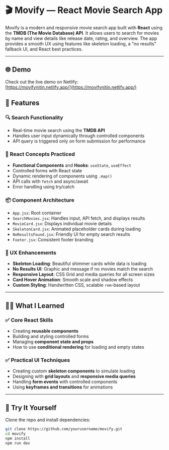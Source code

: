 # 🎬 Movify — React Movie Search App

Movify is a modern and responsive movie search app built with **React** using the **TMDB (The Movie Database) API**. It allows users to search for movies by name and view details like release date, rating, and overview. The app provides a smooth UX using features like skeleton loading, a "no results" fallback UI, and React best practices.

---

## 🌐 Demo

Check out the live demo on Netlify:  
[https://movifynitin.netlify.app/](https://movifynitin.netlify.app/)

## 🚀 Features

### 🔍 Search Functionality
- Real-time movie search using the **TMDB API**
- Handles user input dynamically through controlled components
- API query is triggered only on form submission for performance

### 🧠 React Concepts Practiced
- **Functional Components** and **Hooks**: `useState`, `useEffect`
- Controlled forms with React state
- Dynamic rendering of components using `.map()`
- API calls with `fetch` and async/await
- Error handling using try/catch

### 📦 Component Architecture
- `App.jsx`: Root container
- `SearchMovies.jsx`: Handles input, API fetch, and displays results
- `MovieCard.jsx`: Displays individual movie details
- `SkeletonCard.jsx`: Animated placeholder cards during loading
- `NoResultsFound.jsx`: Friendly UI for empty search results
- `Footer.jsx`: Consistent footer branding

### 💅 UX Enhancements
- **Skeleton Loading**: Beautiful shimmer cards while data is loading
- **No Results UI**: Graphic and message if no movies match the search
- **Responsive Layout**: CSS Grid and media queries for all screen sizes
- **Card Hover Animation**: Smooth scale and shadow effects
- **Custom Styling**: Handwritten CSS, scalable `rem`-based layout

---

## 🧑‍💻 What I Learned

### ✅ Core React Skills
- Creating **reusable components**
- Building and styling controlled forms
- Managing **component state and props**
- How to use **conditional rendering** for loading and empty states

### ✅ Practical UI Techniques
- Creating custom **skeleton components** to simulate loading
- Designing with **grid layouts** and **responsive media queries**
- Handling **form events** with controlled components
- Using **keyframes and transitions** for animations

---

## 🧪 Try It Yourself

Clone the repo and install dependencies:

```bash
git clone https://github.com/yourusername/movify.git
cd movify
npm install
npm run dev  